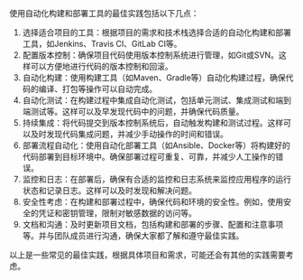 使用自动化构建和部署工具的最佳实践包括以下几点：

1.  选择适合项目的工具：根据项目的需求和技术栈选择合适的自动化构建和部署工具，如Jenkins、Travis CI、GitLab CI等。
2.  配置版本控制：确保项目代码使用版本控制系统进行管理，如Git或SVN。这样可以方便地进行代码的版本控制和回滚。
3.  自动化构建：使用构建工具（如Maven、Gradle等）自动化构建过程，确保代码的编译、打包等操作可以自动完成。
4.  自动化测试：在构建过程中集成自动化测试，包括单元测试、集成测试和端到端测试等。这样可以及早发现代码中的问题，并确保代码质量。
5.  持续集成：将代码提交到版本控制系统后，自动触发构建和测试过程。这样可以及时发现代码集成问题，并减少手动操作的时间和错误。
6.  部署流程自动化：使用自动化部署工具（如Ansible、Docker等）将构建好的代码部署到目标环境中。确保部署过程可重复、可靠，并减少人工操作的错误。
7.  监控和日志：在部署后，确保有合适的监控和日志系统来监控应用程序的运行状态和记录日志。这样可以及时发现和解决问题。
8.  安全性考虑：在构建和部署过程中，确保代码和环境的安全性。例如，使用安全的凭证和密钥管理，限制对敏感数据的访问等。
9.  文档和沟通：及时更新项目文档，包括构建和部署的步骤、配置和注意事项等。并与团队成员进行沟通，确保大家都了解和遵守最佳实践。

以上是一些常见的最佳实践，根据具体项目和需求，可能还会有其他的实践需要考虑。